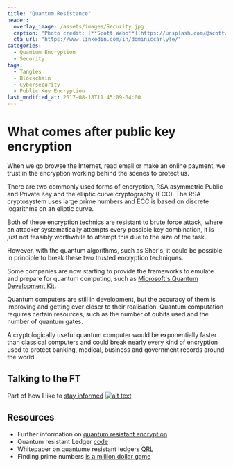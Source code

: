 ```yaml
---
title: "Quantum Resistance"
header:
  overlay_image: /assets/images/Security.jpg
  caption: "Photo credit: [**Scott Webb**](https://unsplash.com/@scottwebb)"
  cta_url: "https://www.linkedin.com/in/dominiccarlyle/"
categories:
  - Quantum Encryption
  - Security
tags:
  - Tangles
  - Blockchain
  - Cybersecurity
  - Public Key Encryption
last_modified_at: 2017-08-18T11:45:09-04:00
---
```


# What comes after public key encryption

When we go browse the Internet, read email or make an online payment, we trust in the encryption working behind the scenes to protect us.

There are two commonly used forms of encryption, RSA asymmetric Public and Private Key and the elliptic curve cryptography (ECC). The RSA cryptosystem uses large prime numbers and ECC is based on discrete logarithms on an eliptic curve.

Both of these encryption technics are resistant to brute force attack, where an attacker systematically attempts every possible key combination, it is just not feasibly worthwhile to attempt this due to the size of the task. 

However, with the quantum algorithms, such as Shor's, it could be possible in principle to break these two trusted encryption techniques.

Some companies are now starting to provide the frameworks to emulate and prepare for quantum computing, such as [Microsoft's Quantum Development Kit](https://www.microsoft.com/en-us/quantum/development-kit).

Quantum computers are still in development, but the accuracy of them is improving and getting ever closer to their realisation. Quantum computation requires certain resources, such as the number of qubits used and the number of quantum gates.

A cryptologically useful quantum computer would be exponentially faster than classical computers and could break nearly every kind of encryption used to protect banking, medical, business and government records around the world.

## Talking to the FT
Part of how I like to [stay informed](https://dcarlyle.github.io/assets/video/DOMINIC%20CARLYLE%2004%20(1).mp4)
[![alt text](https://dcarlyle.github.io/assets/images/FT_screen_04.png
 "FT as a source for information")](https://dcarlyle.github.io/assets/video/DOMINIC%20CARLYLE%2004%20(1).mp4)


## Resources
* Further information on [quantum resistant  encryption]( https://en.wikipedia.org/wiki/Post-quantum_cryptography)
* Quantum resistant Ledger [code](https://www.isthiscoinascam.com/check/quantum-resistant-ledger)
* Whitepaper on quantume resistant ledgers [QRL](https://github.com/theQRL/Whitepaper/blob/master/QRL_whitepaper.pdf)
* Finding prime numbers [is a million dollar game](https://www.newscientist.com/article/dn23289-quantum-computer-could-solve-prime-number-mystery/)

